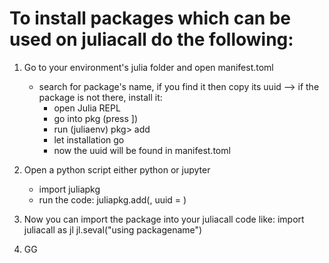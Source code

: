 # To install packages which can be used on juliacall do the following:

1) Go to your environment's julia folder and open manifest.toml
    - search for package's name, if you find it then copy its uuid 
    --> if the package is not there, install it: 
        - open Julia REPL
        - go into pkg (press ])
        - run (juliaenv) pkg> add <pkgname>
        - let installation go
        - now the uuid will be found in manifest.toml

2) Open a python script either python or jupyter 
    - import juliapkg
    - run the code: juliapkg.add(<pkgname>, uuid = <uuid from manifest.toml>)

3) Now you can import the package into your juliacall code like:
    import juliacall as jl
    jl.seval("using packagename")

4) GG 